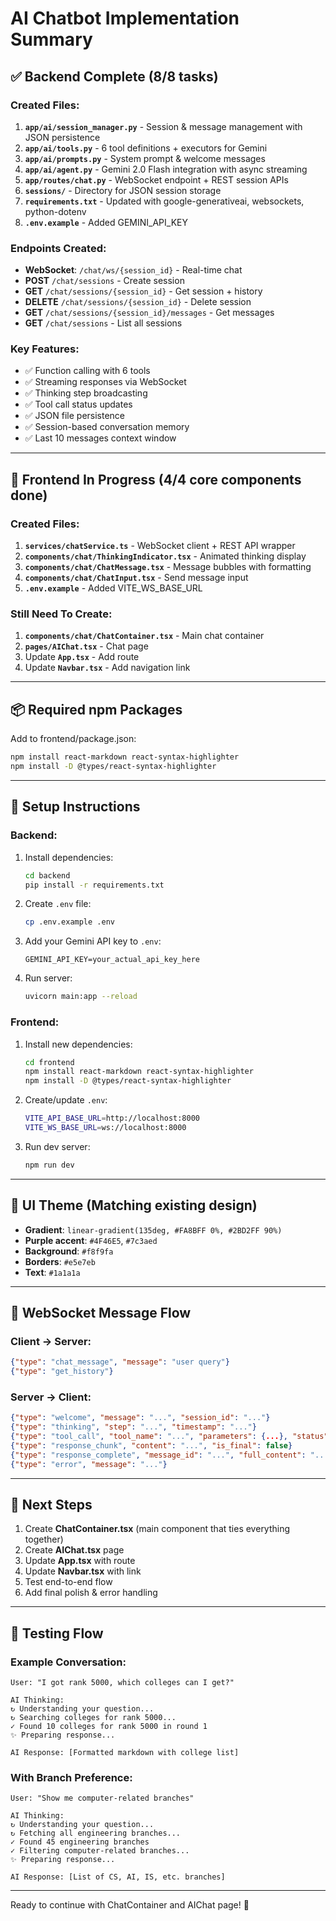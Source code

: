 # AI Chatbot Implementation Summary

## ✅ Backend Complete (8/8 tasks)

### Created Files:

1. **`app/ai/session_manager.py`** - Session & message management with JSON persistence
2. **`app/ai/tools.py`** - 6 tool definitions + executors for Gemini
3. **`app/ai/prompts.py`** - System prompt & welcome messages
4. **`app/ai/agent.py`** - Gemini 2.0 Flash integration with async streaming
5. **`app/routes/chat.py`** - WebSocket endpoint + REST session APIs
6. **`sessions/`** - Directory for JSON session storage
7. **`requirements.txt`** - Updated with google-generativeai, websockets, python-dotenv
8. **`.env.example`** - Added GEMINI_API_KEY

### Endpoints Created:

- **WebSocket**: `/chat/ws/{session_id}` - Real-time chat
- **POST** `/chat/sessions` - Create session
- **GET** `/chat/sessions/{session_id}` - Get session + history
- **DELETE** `/chat/sessions/{session_id}` - Delete session
- **GET** `/chat/sessions/{session_id}/messages` - Get messages
- **GET** `/chat/sessions` - List all sessions

### Key Features:

- ✅ Function calling with 6 tools
- ✅ Streaming responses via WebSocket
- ✅ Thinking step broadcasting
- ✅ Tool call status updates
- ✅ JSON file persistence
- ✅ Session-based conversation memory
- ✅ Last 10 messages context window

---

## 🚧 Frontend In Progress (4/4 core components done)

### Created Files:

1. **`services/chatService.ts`** - WebSocket client + REST API wrapper
2. **`components/chat/ThinkingIndicator.tsx`** - Animated thinking display
3. **`components/chat/ChatMessage.tsx`** - Message bubbles with formatting
4. **`components/chat/ChatInput.tsx`** - Send message input
5. **`.env.example`** - Added VITE_WS_BASE_URL

### Still Need To Create:

1. **`components/chat/ChatContainer.tsx`** - Main chat container
2. **`pages/AIChat.tsx`** - Chat page
3. Update **`App.tsx`** - Add route
4. Update **`Navbar.tsx`** - Add navigation link

---

## 📦 Required npm Packages

Add to frontend/package.json:

```bash
npm install react-markdown react-syntax-highlighter
npm install -D @types/react-syntax-highlighter
```

---

## 🔧 Setup Instructions

### Backend:

1. Install dependencies:

   ```bash
   cd backend
   pip install -r requirements.txt
   ```

2. Create `.env` file:

   ```bash
   cp .env.example .env
   ```

3. Add your Gemini API key to `.env`:

   ```
   GEMINI_API_KEY=your_actual_api_key_here
   ```

4. Run server:
   ```bash
   uvicorn main:app --reload
   ```

### Frontend:

1. Install new dependencies:

   ```bash
   cd frontend
   npm install react-markdown react-syntax-highlighter
   npm install -D @types/react-syntax-highlighter
   ```

2. Create/update `.env`:

   ```bash
   VITE_API_BASE_URL=http://localhost:8000
   VITE_WS_BASE_URL=ws://localhost:8000
   ```

3. Run dev server:
   ```bash
   npm run dev
   ```

---

## 🎨 UI Theme (Matching existing design)

- **Gradient**: `linear-gradient(135deg, #FA8BFF 0%, #2BD2FF 90%)`
- **Purple accent**: `#4F46E5`, `#7c3aed`
- **Background**: `#f8f9fa`
- **Borders**: `#e5e7eb`
- **Text**: `#1a1a1a`

---

## 🔄 WebSocket Message Flow

### Client → Server:

```json
{"type": "chat_message", "message": "user query"}
{"type": "get_history"}
```

### Server → Client:

```json
{"type": "welcome", "message": "...", "session_id": "..."}
{"type": "thinking", "step": "...", "timestamp": "..."}
{"type": "tool_call", "tool_name": "...", "parameters": {...}, "status": "started"}
{"type": "response_chunk", "content": "...", "is_final": false}
{"type": "response_complete", "message_id": "...", "full_content": "..."}
{"type": "error", "message": "..."}
```

---

## 📝 Next Steps

1. Create **ChatContainer.tsx** (main component that ties everything together)
2. Create **AIChat.tsx** page
3. Update **App.tsx** with route
4. Update **Navbar.tsx** with link
5. Test end-to-end flow
6. Add final polish & error handling

---

## 🧪 Testing Flow

### Example Conversation:

```
User: "I got rank 5000, which colleges can I get?"

AI Thinking:
↻ Understanding your question...
↻ Searching colleges for rank 5000...
✓ Found 10 colleges for rank 5000 in round 1
✨ Preparing response...

AI Response: [Formatted markdown with college list]
```

### With Branch Preference:

```
User: "Show me computer-related branches"

AI Thinking:
↻ Understanding your question...
↻ Fetching all engineering branches...
✓ Found 45 engineering branches
✓ Filtering computer-related branches...
✨ Preparing response...

AI Response: [List of CS, AI, IS, etc. branches]
```

---

Ready to continue with ChatContainer and AIChat page! 🚀
